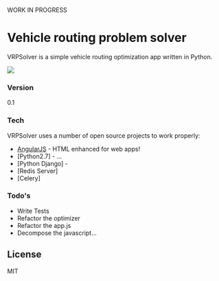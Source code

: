 WORK IN PROGRESS
# Vehicle routing problem solver

VRPSolver is a simple vehicle routing optimization app written in Python.

![](https://github.com/kenny-goh/vrpsolver/blob/master/vrpsolver_screenshot.png)


### Version
0.1

### Tech

VRPSolver uses a number of open source projects to work properly:

* [AngularJS] - HTML enhanced for web apps!
* [Python2.7] - ...
* [Python Django] - 
* [Redis Server]
* [Celery]


### Todo's

 - Write Tests
 - Refactor the optimizer
 - Refactor the app.js
 - Decompose the javascript...

License
----

MIT

[AngularJS]:http://angularjs.org


